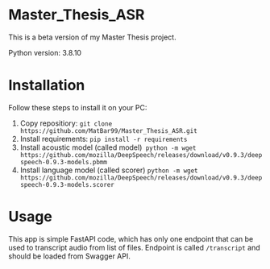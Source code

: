 # Master_Thesis_ASR

This is a beta version of my Master Thesis project.

Python version: 3.8.10

# Installation
Follow these steps to install it on your PC:

1. Copy repositiory: `git clone https://github.com/MatBar99/Master_Thesis_ASR.git`
2. Install requirements: `pip install -r requirements`
3. Install acoustic model (called model)` python -m wget https://github.com/mozilla/DeepSpeech/releases/download/v0.9.3/deepspeech-0.9.3-models.pbmm`
4. Install language model (called scorer) `python -m wget https://github.com/mozilla/DeepSpeech/releases/download/v0.9.3/deepspeech-0.9.3-models.scorer`

# Usage
This app is simple FastAPI code, which has only one endpoint that can be used to transcript 
audio from list of files.
Endpoint is called `/transcript` and should be loaded from Swagger API.


